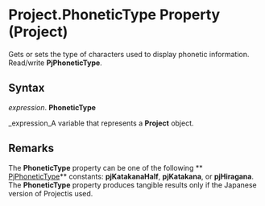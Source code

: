 
# Project.PhoneticType Property (Project)

Gets or sets the type of characters used to display phonetic information. Read/write  **PjPhoneticType**.


## Syntax

 _expression_. **PhoneticType**

 _expression_A variable that represents a  **Project** object.


## Remarks

The  **PhoneticType** property can be one of the following ** [PjPhoneticType](61edaad8-bc20-507f-9e36-40e765f55cf8.md)** constants: **pjKatakanaHalf**,  **pjKatakana**, or  **pjHiragana**. The  **PhoneticType** property produces tangible results only if the Japanese version of Projectis used.

